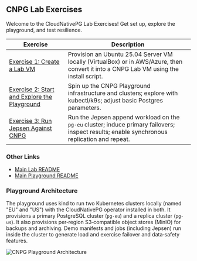## CNPG Lab Exercises

Welcome to the CloudNativePG Lab Exercises! Get set up, explore the playground, and test resilience.

| Exercise | Description |
| --- | --- |
| [Exercise 1: Create a Lab VM](exercise-1-create-lab-vm/README.md) | Provision an Ubuntu 25.04 Server VM locally (VirtualBox) or in AWS/Azure, then convert it into a CNPG Lab VM using the install script. |
| [Exercise 2: Start and Explore the Playground](exercise-2-start-playground/README.md) | Spin up the CNPG Playground infrastructure and clusters; explore with kubectl/k9s; adjust basic Postgres parameters. |
| [Exercise 3: Run Jepsen Against CNPG](exercise-3-jepsen/README.md) | Run the Jepsen append workload on the `pg-eu` cluster; induce primary failovers; inspect results; enable synchronous replication and repeat. |

### Other Links

- [Main Lab README](README.md)
- [Main Playground README](../README.md)

### Playground Architecture

The playground uses kind to run two Kubernetes clusters locally (named "EU" and "US") with the CloudNativePG operator installed in both. It provisions a primary PostgreSQL cluster (`pg-eu`) and a replica cluster (`pg-us`). It also provisions per‑region S3‑compatible object stores (MinIO) for backups and archiving. Demo manifests and jobs (including Jepsen) run inside the cluster to generate load and exercise failover and data‑safety features.

![CNPG Playground Architecture](../images/cnpg-playground-architecture.png)
